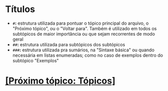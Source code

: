 # Títulos

- `#`**:** estrutura utilizada para pontuar o tópico principal do arquivo, o "Próximo tópico", ou o "Voltar para". Também é utilizado em todos os subtópicos de maior importância ou que sejam recorrentes de modo geral
- `##`**:** estrutura utilizada para subtópicos dos subtópicos
- `###`**:** estrutura utilizada pra sumários, na "Sintaxe básica" ou quando necessária em listas enumeradas; como no caso de exemplos dentro do subtópico "Exemplos"

# [[Próximo tópico: Tópicos]](./4-topicos.md)
